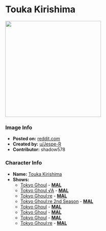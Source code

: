 # Touka Kirishima

<img src="https://raw.githubusercontent.com/shadow578/Project-Padoru/master/Padoru/U_Jespe-R/tokyo-ghoul-touka-kirishima.png" height="300">

### Image Info
* **Posted on:**     [reddit.com](https://www.reddit.com/r/Padoru/comments/f1w1xe/daily_padoru_41_touka_kirishima_tokyo_ghoul/)
* **Created by:**    [u/Jespe-R](https://github.com/shadow578/Project-Padoru/blob/master/table-of-contents/creators/uJespeR.md)
* **Contributor:**   shadow578

### Character Info
* **Name:**   [Touka Kirishima](https://myanimelist.net/character/87277)
* **Shows:**
  * [Tokyo Ghoul](https://github.com/shadow578/Project-Padoru/blob/master/table-of-contents/shows/TokyoGhoul.md) - [__MAL__](https://myanimelist.net/anime/22319/Tokyo_Ghoul)
  * [Tokyo Ghoul √A](https://github.com/shadow578/Project-Padoru/blob/master/table-of-contents/shows/TokyoGhoulA.md) - [__MAL__](https://myanimelist.net/anime/27899/Tokyo_Ghoul_√A)
  * [Tokyo Ghoul:re](https://github.com/shadow578/Project-Padoru/blob/master/table-of-contents/shows/TokyoGhoulre.md) - [__MAL__](https://myanimelist.net/anime/36511/Tokyo_Ghoul_re)
  * [Tokyo Ghoul:re 2nd Season](https://github.com/shadow578/Project-Padoru/blob/master/table-of-contents/shows/TokyoGhoulre2ndSeason.md) - [__MAL__](https://myanimelist.net/anime/37799/Tokyo_Ghoul_re_2nd_Season)
  * [Tokyo Ghoul](https://github.com/shadow578/Project-Padoru/blob/master/table-of-contents/shows/TokyoGhoul.md) - [__MAL__](https://myanimelist.net/manga/33327/Tokyo_Ghoul)
  * [Tokyo Ghoul](https://github.com/shadow578/Project-Padoru/blob/master/table-of-contents/shows/TokyoGhoul.md) - [__MAL__](https://myanimelist.net/manga/74847/Tokyo_Ghoul)
  * [Tokyo Ghoul](https://github.com/shadow578/Project-Padoru/blob/master/table-of-contents/shows/TokyoGhoul.md) - [__MAL__](https://myanimelist.net/manga/80909/Tokyo_Ghoul)
  * [Tokyo Ghoul:re](https://github.com/shadow578/Project-Padoru/blob/master/table-of-contents/shows/TokyoGhoulre.md) - [__MAL__](https://myanimelist.net/manga/81117/Tokyo_Ghoul_re)


